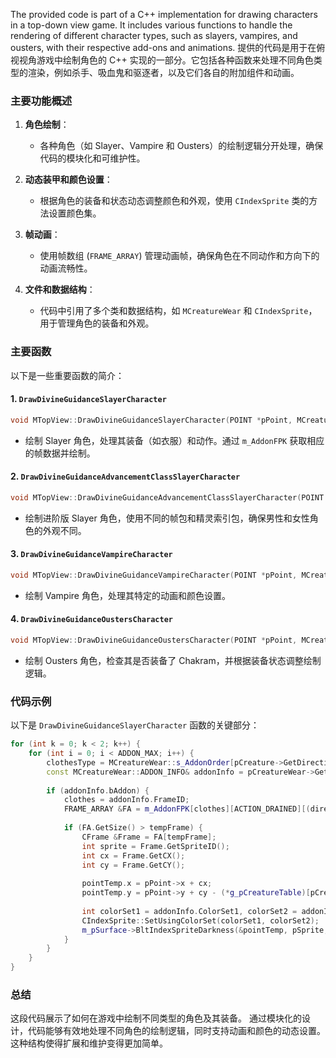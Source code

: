 The provided code is part of a C++ implementation for drawing characters in a top-down view game. It includes various functions to handle the rendering of different character types, such as slayers, vampires, and ousters, with their respective add-ons and animations.
提供的代码是用于在俯视视角游戏中绘制角色的 C++ 实现的一部分。它包括各种函数来处理不同角色类型的渲染，例如杀手、吸血鬼和驱逐者，以及它们各自的附加组件和动画。
### 主要功能概述

1. **角色绘制**：
   - 各种角色（如 Slayer、Vampire 和 Ousters）的绘制逻辑分开处理，确保代码的模块化和可维护性。

2. **动态装甲和颜色设置**：
   - 根据角色的装备和状态动态调整颜色和外观，使用 `CIndexSprite` 类的方法设置颜色集。

3. **帧动画**：
   - 使用帧数组 (`FRAME_ARRAY`) 管理动画帧，确保角色在不同动作和方向下的动画流畅性。

4. **文件和数据结构**：
   - 代码中引用了多个类和数据结构，如 `MCreatureWear` 和 `CIndexSprite`，用于管理角色的装备和外观。

### 主要函数

以下是一些重要函数的简介：

#### 1. `DrawDivineGuidanceSlayerCharacter`

```cpp
void MTopView::DrawDivineGuidanceSlayerCharacter(POINT *pPoint, MCreature* pCreature, int direction)
```
- 绘制 Slayer 角色，处理其装备（如衣服）和动作。通过 `m_AddonFPK` 获取相应的帧数据并绘制。

#### 2. `DrawDivineGuidanceAdvancementClassSlayerCharacter`

```cpp
void MTopView::DrawDivineGuidanceAdvancementClassSlayerCharacter(POINT *pPoint, MCreature* pCreature, int direction)
```
- 绘制进阶版 Slayer 角色，使用不同的帧包和精灵索引包，确保男性和女性角色的外观不同。

#### 3. `DrawDivineGuidanceVampireCharacter`

```cpp
void MTopView::DrawDivineGuidanceVampireCharacter(POINT *pPoint, MCreature* pCreature, int direction, int body)
```
- 绘制 Vampire 角色，处理其特定的动画和颜色设置。

#### 4. `DrawDivineGuidanceOustersCharacter`

```cpp
void MTopView::DrawDivineGuidanceOustersCharacter(POINT *pPoint, MCreature* pCreature, int direction)
```
- 绘制 Ousters 角色，检查其是否装备了 Chakram，并根据装备状态调整绘制逻辑。

### 代码示例

以下是 `DrawDivineGuidanceSlayerCharacter` 函数的关键部分：

```cpp
for (int k = 0; k < 2; k++) {
    for (int i = 0; i < ADDON_MAX; i++) {
        clothesType = MCreatureWear::s_AddonOrder[pCreature->GetDirection()][i];
        const MCreatureWear::ADDON_INFO& addonInfo = pCreatureWear->GetAddonInfo(clothesType);
        
        if (addonInfo.bAddon) {
            clothes = addonInfo.FrameID;
            FRAME_ARRAY &FA = m_AddonFPK[clothes][ACTION_DRAINED][(direction + g_CurrentFrame / 2 + k) % 8];
            
            if (FA.GetSize() > tempFrame) {
                CFrame &Frame = FA[tempFrame];
                int sprite = Frame.GetSpriteID();
                int cx = Frame.GetCX();
                int cy = Frame.GetCY();
                
                pointTemp.x = pPoint->x + cx;
                pointTemp.y = pPoint->y + cy - (*g_pCreatureTable)[pCreature->GetCreatureType()].Height;
                
                int colorSet1 = addonInfo.ColorSet1, colorSet2 = addonInfo.ColorSet2;
                CIndexSprite::SetUsingColorSet(colorSet1, colorSet2);
                m_pSurface->BltIndexSpriteDarkness(&pointTemp, pSprite, 2 - k);
            }
        }
    }
}
```

### 总结

这段代码展示了如何在游戏中绘制不同类型的角色及其装备。
通过模块化的设计，代码能够有效地处理不同角色的绘制逻辑，同时支持动画和颜色的动态设置。
这种结构使得扩展和维护变得更加简单。